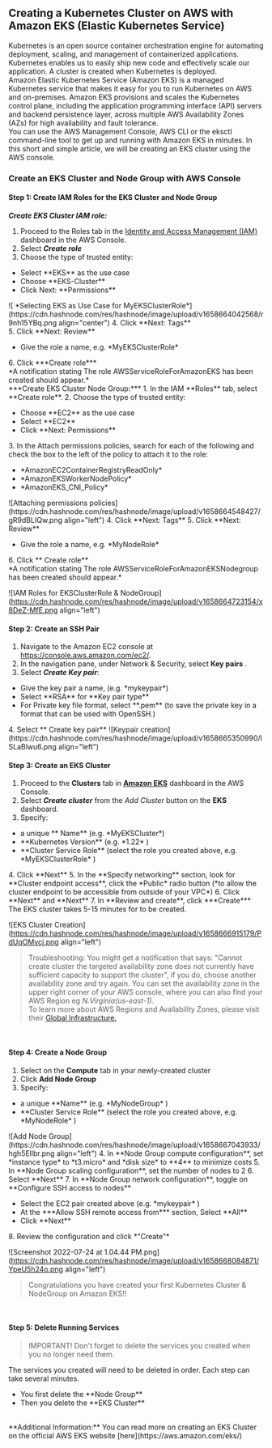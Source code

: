## Creating a Kubernetes Cluster on AWS with Amazon EKS (Elastic Kubernetes Service)

Kubernetes is an open source container orchestration engine for automating deployment, scaling, and management of containerized applications. Kubernetes enables us to easily ship new code and effectively scale our application. A cluster is created when Kubernetes is deployed. <br>
Amazon Elastic Kubernetes Service (Amazon EKS) is a managed Kubernetes service that makes it easy for you to run Kubernetes on AWS and on-premises. 
Amazon EKS provisions and scales the Kubernetes control plane, including the application programming interface (API) servers and backend persistence layer, across multiple AWS Availability Zones (AZs) for high availability and fault tolerance. 
<br>
You can use the AWS Management Console, AWS CLI or the eksctl command-line tool to get up and running with Amazon EKS in minutes. In this short and simple article, we will be creating an EKS cluster using the AWS console. 

### Create an EKS Cluster and Node Group with AWS Console
#### Step 1: Create IAM Roles for the EKS Cluster and Node Group 
***Create EKS Cluster IAM role:***
1. Proceed to the Roles tab in the [Identity and Access Management (IAM)]( https://console.aws.amazon.com/iam/) dashboard in the AWS Console.
2. Select ***Create role***
3. Choose the type of trusted entity:
<ul>
<li> Select **EKS** as the use case
<li> Choose **EKS-Cluster**
<li> Click Next: **Permissions** </ul>
![ *Selecting EKS as Use Case for MyEKSClusterRole*](https://cdn.hashnode.com/res/hashnode/image/upload/v1658664042568/r9nh15YBq.png align="center")
4. Click **Next: Tags** <br>
5. Click **Next: Review**
<ul>
<li> Give the role a name, e.g. *MyEKSClusterRole* 
</ul>
6. Click ***Create role*** <br>
 *A notification stating The role AWSServiceRoleForAmazonEKS has been created should appear.* 

<br>
***Create EKS Cluster Node Group:***
1. In the IAM **Roles** tab, select **Create role**.
2. Choose the type of trusted entity:
<ul>
<li> Choose **EC2** as the use case
<li> Select **EC2**
<li> Click **Next: Permissions**
</ul>
3. In the Attach permissions policies, search for each of the following and check the box to the left of the policy to attach it to the role:
<ul>
<li>*AmazonEC2ContainerRegistryReadOnly*
<li>*AmazonEKSWorkerNodePolicy*
<li> *AmazonEKS_CNI_Policy*
</ul>
![Attaching permissions policies](https://cdn.hashnode.com/res/hashnode/image/upload/v1658664548427/gR9dBLIQw.png align="left")
4. Click **Next: Tags**
5. Click **Next: Review**
<ul>
<li> Give the role a name, e.g. *MyNodeRole*
</ul>
6. Click ** Create role** <br>
*A notification stating The role AWSServiceRoleForAmazonEKSNodegroup has been created should appear.* 

![IAM Roles for EKSClusterRole & NodeGroup](https://cdn.hashnode.com/res/hashnode/image/upload/v1658664723154/x8DeZ-MfE.png align="left")
<br>


#### Step 2: Create an SSH Pair
1. Navigate to  the Amazon EC2 console at https://console.aws.amazon.com/ec2/.
2. In the navigation pane, under Network & Security, select **Key pairs** .
3. Select ***Create Key pair***:
  <ul>
    <li> Give the key pair a name, (e.g. *mykeypair*)
    <li> Select **RSA** for **Key pair type** 
    <li> For Private key file format, select **.pem** (to save the private key in a format that can be used with OpenSSH.)
  </ul>
4. Select ** Create key pair**
![Keypair creation](https://cdn.hashnode.com/res/hashnode/image/upload/v1658665350990/lSLaBlwu6.png align="left")

 <br>

#### Step 3: Create an EKS Cluster
1. Proceed to the **Clusters** tab in  [**Amazon EKS**](https://console.aws.amazon.com/eks/home#/clusters) dashboard in the AWS Console.
2. Select ***Create cluster*** from the *Add Cluster* button on the **EKS** dashboard.
3. Specify:
<ul>
<li> a unique ** Name** (e.g. *MyEKSCluster*)
<li> **Kubernetes Version** (e.g. *1.22* )
<li> **Cluster Service Role** (select the role you created above, e.g. *MyEKSClusterRole* ) </ul>
4. Click **Next**
5. In the **Specify networking** section, look for **Cluster endpoint access**, click the *Public* radio button (*to allow the cluster endpoint to be accessible from outside of your VPC*)
6. Click **Next** and **Next**
7. In **Review and create**, click ***Create*** <br>
The EKS cluster takes 5-15 minutes for to be created. 

![EKS Cluster Creation](https://cdn.hashnode.com/res/hashnode/image/upload/v1658666915179/PdUqOMvcj.png align="left")

>Troubleshooting: You might get a notification that says: "Cannot create cluster the targeted availability zone does not currently have sufficient capacity to support the cluster", if you do, choose another availability zone and try again. You can set the availability zone in the upper right corner of your AWS console, where you can also find your AWS Region eg *N.Virginia(us-east-1)*. <br>
To learn more about AWS Regions and Availability Zones, please visit their [Global Infrastructure.](https://aws.amazon.com/about-aws/global-infrastructure/regions_az/) 

<br>

#### Step 4: Create a Node Group
1. Select on the **Compute** tab in your newly-created cluster
2. Click **Add Node Group**
3. Specify:
<ul>
<li>a unique **Name** (e.g. *MyNodeGroup* )
<li>**Cluster Service Role** (select the role you created above, e.g. *MyNodeRole* )
</ul>
![Add Node Group](https://cdn.hashnode.com/res/hashnode/image/upload/v1658667043933/hgh5Ellbr.png align="left")
4. In **Node Group compute configuration**, set *instance type* to *t3.micro* and *disk size* to **4** to minimize costs
5. In **Node Group scaling configuration**, set the number of nodes to 2
6. Select **Next**
7. In **Node Group network configuration**, toggle on **Configure SSH access to nodes**
<ul>
<li>Select the EC2 pair created above (e.g. *mykeypair* )
<li>At the ***Allow SSH remote access from*** section, Select **All**
<li>Click **Next**
</ul>
8. Review the configuration and click *"Create"* 


![Screenshot 2022-07-24 at 1.04.44 PM.png](https://cdn.hashnode.com/res/hashnode/image/upload/v1658668084871/YpeU5h24o.png align="left")

> Congratulations you have created your first Kubernetes Cluster & NodeGroup on Amazon EKS!!

<br>

#### Step  5: Delete Running Services
<blockquote>
<p>
 IMPORTANT! Don't forget to delete the services you created when you no longer need them.
</p>
</blockquote>
 The services you created will need to be deleted in order. Each step can take several minutes.
<ul>
<li> You first delete the **Node Group**
<li> Then you delete the **EKS Cluster**
</ul>
<br>
**Additional Information:**
You can read more on creating an EKS Cluster on the official AWS EKS website [here](https://aws.amazon.com/eks/)